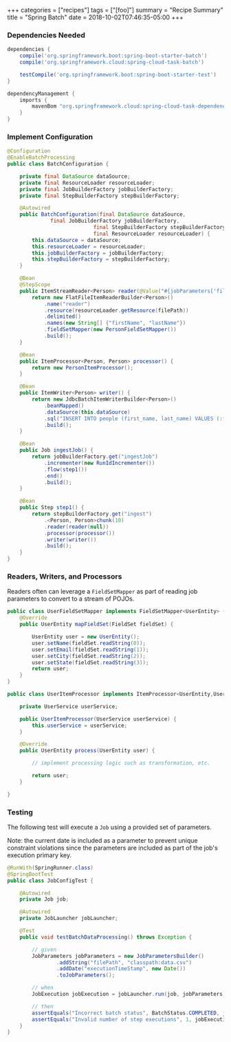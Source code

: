 +++
categories = ["recipes"]
tags = ["[foo]"]
summary = "Recipe Summary"
title = "Spring Batch"
date = 2018-10-02T07:46:35-05:00
+++

### Dependencies Needed

```groovy
dependencies {
	compile('org.springframework.boot:spring-boot-starter-batch')
	compile('org.springframework.cloud:spring-cloud-task-batch')

	testCompile('org.springframework.boot:spring-boot-starter-test')
}

dependencyManagement {
	imports {
		mavenBom "org.springframework.cloud:spring-cloud-task-dependencies:${springCloudTaskVersion}"
	}
}
```

### Implement Configuration

```java
@Configuration
@EnableBatchProcessing
public class BatchConfiguration {

	private final DataSource dataSource;
	private final ResourceLoader resourceLoader;
	private final JobBuilderFactory jobBuilderFactory;
	private final StepBuilderFactory stepBuilderFactory;

	@Autowired
	public BatchConfiguration(final DataSource dataSource,
              final JobBuilderFactory jobBuilderFactory,
							final StepBuilderFactory stepBuilderFactory,
							final ResourceLoader resourceLoader) {
		this.dataSource = dataSource;
		this.resourceLoader = resourceLoader;
		this.jobBuilderFactory = jobBuilderFactory;
		this.stepBuilderFactory = stepBuilderFactory;
	}

	@Bean
	@StepScope
	public ItemStreamReader<Person> reader(@Value("#{jobParameters['filePath']}") String filePath) {
		return new FlatFileItemReaderBuilder<Person>()
			.name("reader")
			.resource(resourceLoader.getResource(filePath))
			.delimited()
			.names(new String[] {"firstName", "lastName"})
			.fieldSetMapper(new PersonFieldSetMapper())
			.build();
	}

	@Bean
	public ItemProcessor<Person, Person> processor() {
		return new PersonItemProcessor();
	}

	@Bean
	public ItemWriter<Person> writer() {
		return new JdbcBatchItemWriterBuilder<Person>()
			.beanMapped()
			.dataSource(this.dataSource)
			.sql("INSERT INTO people (first_name, last_name) VALUES (:firstName, :lastName)")
			.build();
	}

	@Bean
	public Job ingestJob() {
		return jobBuilderFactory.get("ingestJob")
			.incrementer(new RunIdIncrementer())
			.flow(step1())
			.end()
			.build();
	}

	@Bean
	public Step step1() {
		return stepBuilderFactory.get("ingest")
			.<Person, Person>chunk(10)
			.reader(reader(null))
			.processor(processor())
			.writer(writer())
			.build();
	}
}
```

### Readers, Writers, and Processors

Readers often can leverage a `FieldSetMapper` as part of reading job parameters to convert to a stream of POJOs.

```java
public class UserFieldSetMapper implements FieldSetMapper<UserEntity> {
    @Override
    public UserEntity mapFieldSet(FieldSet fieldSet) {

        UserEntity user = new UserEntity();
        user.setName(fieldSet.readString(0));
        user.setEmail(fieldSet.readString(1));
        user.setCity(fieldSet.readString(2));
        user.setState(fieldSet.readString(3));
        return user;
    }
}
```

```java
public class UserItemProcessor implements ItemProcessor<UserEntity,UserEntity> {

    private UserService userService;

    public UserItemProcessor(UserService userService) {
        this.userService = userService;
    }

    @Override
    public UserEntity process(UserEntity user) {

        // implement processing logic such as transformation, etc.

        return user;
    }

}
```

### Testing

The following test will execute a `Job` using a provided set of parameters.  

Note: the current date is included as a parameter to prevent unique constraint violations since the parameters are included as part of the job's execution primary key.

```java
@RunWith(SpringRunner.class)
@SpringBootTest
public class JobConfigTest {

    @Autowired
    private Job job;

    @Autowired
    private JobLauncher jobLauncher;

    @Test
    public void testBatchDataProcessing() throws Exception {

        // given
        JobParameters jobParameters = new JobParametersBuilder()
                .addString("filePath", "classpath:data.csv")
                .addDate("executionTimeStamp", new Date())
                .toJobParameters();

        // when
        JobExecution jobExecution = jobLauncher.run(job, jobParameters);

        // then
        assertEquals("Incorrect batch status", BatchStatus.COMPLETED, jobExecution.getStatus());
        assertEquals("Invalid number of step executions", 1, jobExecution.getStepExecutions().size());
    }
}
```
